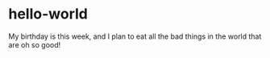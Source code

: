 # hello-world


My birthday is this week, and I plan to eat all the bad things in the world that are oh so good!
